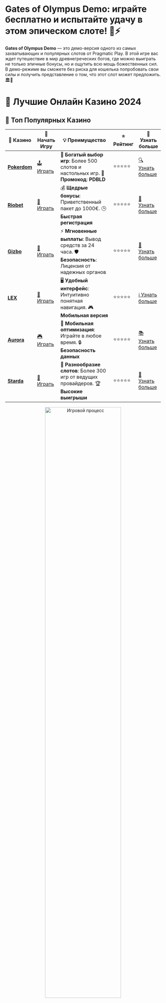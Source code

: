 # Gates of Olympus Demo: играйте бесплатно и испытайте удачу в этом эпическом слоте! 🎰⚡

**Gates of Olympus Demo** — это демо-версия одного из самых захватывающих и популярных слотов от Pragmatic Play. В этой игре вас ждет путешествие в мир древнегреческих богов, где можно выиграть не только эпичные бонусы, но и ощутить всю мощь божественных сил. В демо-режиме вы сможете без риска для кошелька попробовать свои силы и получить представление о том, что этот слот может предложить. 🏛️💸

# 🎰 Лучшие Онлайн Казино 2024

## 🌟 Топ Популярных Казино

| 🎲 **Казино** | 🔗 **Начать Игру** | 💡 **Преимущество** | ⭐ **Рейтинг** | 🔗 **Узнать больше** |
|--------------|---------------------|---------------------|----------------|----------------------|
| [**Pokerdom**](https://brandplay.link/4k77v2yx) | [🕹️ Играть](https://brandplay.link/4k77v2yx) | 🎉 **Богатый выбор игр**: Более 500 слотов и настольных игр. 🎁 **Промокод**: **PDBLD** | ⭐⭐⭐⭐⭐ | [🔍 Узнать больше](https://brandplay.link/4k77v2yx) |
| [**Riobet**](https://brandplay.link/7xBLTPyj) | [🎰 Играть](https://brandplay.link/7xBLTPyj) | 💰 **Щедрые бонусы**: Приветственный пакет до 1000€. 🕒 **Быстрая регистрация** | ⭐⭐⭐⭐⭐ | [📖 Узнать больше](https://brandplay.link/7xBLTPyj) |
| [**Gizbo**](https://brandplay.link/bprXw4YV) | [🎲 Играть](https://brandplay.link/bprXw4YV) | ⚡ **Мгновенные выплаты**: Вывод средств за 24 часа. 🛡️ **Безопасность**: Лицензия от надежных органов | ⭐⭐⭐⭐⭐ | [📝 Узнать больше](https://brandplay.link/bprXw4YV) |
| [**LEX**](https://brandplay.link/zW4hdDFV) | [🤑 Играть](https://brandplay.link/zW4hdDFV) | 🖥️ **Удобный интерфейс**: Интуитивно понятная навигация. 🎮 **Мобильная версия** | ⭐⭐⭐⭐⭐ | [ℹ️ Узнать больше](https://brandplay.link/zW4hdDFV) |
| [**Aurora**](https://10trafic-stat2.com/click/668546556bcc6313411604bd/6766/13032/subaccount) | [🎮 Играть](https://10trafic-stat2.com/click/668546556bcc6313411604bd/6766/13032/subaccount) | 📱 **Мобильная оптимизация**: Играйте в любое время. 🔒 **Безопасность данных** | ⭐⭐⭐⭐⭐ | [📚 Узнать больше](https://10trafic-stat2.com/click/668546556bcc6313411604bd/6766/13032/subaccount) |
| [**Starda**](https://brandplay.link/fB7xwRFL) | [🎯 Играть](https://brandplay.link/fB7xwRFL) | 🎰 **Разнообразие слотов**: Более 300 игр от ведущих провайдеров. 🏆 **Высокие выигрыши** | ⭐⭐⭐⭐⭐ | [🔎 Узнать больше](https://brandplay.link/fB7xwRFL) |

<div align="center">
    <img src="https://i.pinimg.com/originals/87/9e/b9/879eb9354dd0699582408b68f2e253b2.gif" alt="Игровой процесс" width="70%">
</div>

## 💎 Лучшие Бонусы и Акции

| 🎲 **Казино** | 🔗 **Начать Игру** | 💡 **Преимущество** | ⭐ **Рейтинг** | 🔗 **Узнать больше** |
|--------------|---------------------|---------------------|----------------|----------------------|
| [**Kometa**](https://brandplay.link/8ZymQJV8) | [🎰 Играть](https://brandplay.link/8ZymQJV8) | 🎁 **Эксклюзивные бонусы**: Регулярные акции и промо. 🔄 **Программы лояльности** | ⭐⭐⭐⭐☆ | [🔍 Узнать больше](https://brandplay.link/8ZymQJV8) |
| [**R7**](https://brandplay.link/bMd3Yjsw) | [🕹️ Играть](https://brandplay.link/bMd3Yjsw) | 🕒 **Круглосуточная поддержка**: Всегда на связи. 💸 **Высокие лимиты** | ⭐⭐⭐⭐☆ | [📖 Узнать больше](https://brandplay.link/bMd3Yjsw) |
| [**7K**](https://brandplay.link/BvQyFShp) | [🎲 Играть](https://brandplay.link/BvQyFShp) | 🌟 **Эксклюзивные бонусы**: Только для VIP игроков. 🎉 **Сезонные акции** | ⭐⭐⭐⭐☆ | [📝 Узнать больше](https://brandplay.link/BvQyFShp) |
| [**Kent**](https://brandplay.link/Fv2WP3js) | [🤑 Играть](https://brandplay.link/Fv2WP3js) | 📈 **Высокий RTP**: Более 98%. 💼 **Профессиональная поддержка** | ⭐⭐⭐⭐☆ | [ℹ️ Узнать больше](https://brandplay.link/Fv2WP3js) |
| [**1Xslots**](https://brandplay.link/hSB1khtr) | [🎮 Играть](https://brandplay.link/hSB1khtr) | 🎉 **Множество акций**: Еженедельные бонусы и турниры. 🛡️ **Безопасность** | ⭐⭐⭐⭐☆ | [📚 Узнать больше](https://brandplay.link/hSB1khtr) |
| [**Gama**](https://brandplay.link/j6NMKsDz) | [🎯 Играть](https://brandplay.link/j6NMKsDz) | 🔍 **Интуитивный интерфейс**: Легкость использования. 🏅 **Престижные турниры** | ⭐⭐⭐⭐☆ | [🔎 Узнать больше](https://brandplay.link/j6NMKsDz) |

<div align="center">
    <img src="https://i.pinimg.com/originals/87/9e/b9/879eb9354dd0699582408b68f2e253b2.gif" alt="Игровой процесс" width="70%">
</div>

## 🚀 Быстрые Выигрыши и Поддержка

| 🎲 **Казино** | 🔗 **Начать Игру** | 💡 **Преимущество** | ⭐ **Рейтинг** | 🔗 **Узнать больше** |
|--------------|---------------------|---------------------|----------------|----------------------|
| [**Onion**](https://brandplay.link/zBGRVpQ9) | [🎰 Играть](https://brandplay.link/zBGRVpQ9) | 🤑 **Низкие ставки**: Идеально для начинающих. 🔄 **Быстрые выводы** | ⭐⭐⭐⭐☆ | [🔍 Узнать больше](https://brandplay.link/zBGRVpQ9) |
| [**Чемпион**](https://temon-gter.cfd/go/lRq?p80412p304504pcc44t17455) | [🕹️ Играть](https://temon-gter.cfd/go/lRq?p80412p304504pcc44t17455) | 🏅 **Лояльная программа**: Награды за активность. 🎁 **Ежемесячные бонусы** | ⭐⭐⭐⭐☆ | [📖 Узнать больше](https://temon-gter.cfd/go/lRq?p80412p304504pcc44t17455) |
| [**Vavada**](https://vavadapartner.pro/?promo=ea5c9275-6854-4505-94fc-95ab18221945-linkb2) | [🎲 Играть](https://vavadapartner.pro/?promo=ea5c9275-6854-4505-94fc-95ab18221945-linkb2) | 🚀 **Быстрая регистрация**: Начните играть мгновенно. 🔐 **Безопасные транзакции** | ⭐⭐⭐⭐☆ | [📝 Узнать больше](https://vavadapartner.pro/?promo=ea5c9275-6854-4505-94fc-95ab18221945-linkb2) |
| [**Friends**](https://gofriends.kim/linkb2) | [🤑 Играть](https://gofriends.kim/linkb2) | 🤝 **Социальные игры**: Играйте с друзьями. 🌐 **Мультиплатформенность** | ⭐⭐⭐⭐☆ | [ℹ️ Узнать больше](https://gofriends.kim/linkb2) |
| [**1WIN**](https://brandplay.link/smXVpBbG) | [🎮 Играть](https://brandplay.link/smXVpBbG) | 🏆 **Турниры с большими призами**: Присоединяйтесь к состязаниям. 🎯 **Акции каждый день** | ⭐⭐⭐⭐⭐ | [🔍 Узнать больше](https://brandplay.link/smXVpBbG) |
| [**Drip**](https://drp-ircp01.com/c07e6a3db) | [🎯 Играть](https://drp-ircp01.com/c07e6a3db) | 🌐 **Инновационные игры**: Новейшие игровые технологии. 🛡️ **Высокая безопасность** | ⭐⭐⭐⭐☆ | [🔎 Узнать больше](https://drp-ircp01.com/c07e6a3db) |

✨ **Выбирайте лучшее казино для себя и наслаждайтесь игрой! Удачи!** ✨

![Gates of Olympus Demo](https://i.pinimg.com/originals/a9/29/6e/a9296ea1cf6a7c20a985e593451f0323.png)

<div align="center">
    <img src="https://i.pinimg.com/originals/87/9e/b9/879eb9354dd0699582408b68f2e253b2.gif" alt="Gates of Olympus Demo" width="70%">
</div>

---

### Что такое **Gates of Olympus Demo**? 🎮

**Gates of Olympus Demo** — это демо-версия одного из самых популярных слотов от разработчика Pragmatic Play. В игре вы встречаетесь с великими богами Олимпа, включая Зевса, которые могут помочь вам выиграть крупные суммы через множители и бонусные функции. В демо-режиме игры предоставляется возможность играть без реальных ставок, что позволяет игрокам исследовать слот и понять, как работают его механизмы.

- **Тематика игры**: Слот основан на мифологии Древней Греции, где центральную роль играет Зевс. Символы включают в себя различные богов, мифические существа и золотые атрибуты.
- **Геймплей**: Это слот с 6 барабанами и 5 рядами, на которых игроки ищут выигрышные комбинации, активируя множители и бонусные функции.

---

### Преимущества **Gates of Olympus Demo** 🏆

1. **Играйте бесплатно и без риска** 💸  
   Демонстрационная версия позволяет играть без внесения депозита. Это отличный способ испытать слот и узнать, как работает его механика, прежде чем делать реальные ставки.

2. **Обучение механике игры** 📚  
   Если вы новичок в мире онлайн-слотов, **Gates of Olympus Demo** — это идеальный способ научиться и понять, как работают множители и бонусные функции в слоте, не рискуя своими средствами.

3. **Эпическая тема с богами Олимпа** 🏛️  
   Слот привлекает внимание красивой графикой и захватывающим звуковым сопровождением, которое погружает в атмосферу мифологического мира.

4. **Высокий RTP и большие множители** 💥  
   Слот предлагает высокий RTP (96.5%) и функции множителей, которые могут значительно увеличить ваш выигрыш, особенно в бонусных играх.

---

### Как играть в **Gates of Olympus Demo**? 📝

1. **Выбор ставки** 💰  
   В демо-версии вы можете настроить размер ставки, даже если она не повлияет на ваш баланс, так как вы играете на виртуальные кредиты. Тем не менее, это поможет вам понять, как работает слот и какие ставки лучше делать.

2. **Запуск барабанов** 🎰  
   После настройки ставки, нажмите кнопку вращения, чтобы начать игру. Следите за барабанами и ждите выпадения выигрышей. Символы, такие как боги, драгоценности и золото, могут привести к выгодным комбинациям.

3. **Множители и бонусные игры** 🎁  
   Во время игры вы можете активировать множители, которые значительно увеличивают ваши выигрыши. Также доступны бесплатные вращения, где множители становятся особенно мощными.

4. **Используйте стратегию** 🎯  
   Даже в демо-режиме важно придерживаться разумной стратегии управления банкроллом, чтобы игра оставалась увлекательной и продлилась как можно дольше.

---

### Особенности **Gates of Olympus Demo** 🔥

1. **Множители и их роль в игре** 🔝  
   В игре важную роль играют множители, которые могут увеличивать ваш выигрыш на значительные величины. Множители появляются случайным образом и могут достигать величины х500.

2. **Функция бесплатных вращений** 🔄  
   В случае выпадения 4 и более Scatter-символов на барабанах активируются бесплатные вращения. Это отличная возможность увеличить свой выигрыш без дополнительных ставок.

3. **Тематические символы** ⚡  
   Символы богов и мифических существ предоставляют высокие коэффициенты выплат, что добавляет интерес и прибыльность игры.

4. **Визуальные эффекты и анимация** 🌟  
   Графика и анимация слота создают яркие и захватывающие визуальные эффекты, что делает игру не только прибыльной, но и эстетически привлекательной.

---

### Советы для игры в **Gates of Olympus Demo** 🎯

1. **Пробуйте разные ставки** 💵  
   В демо-режиме стоит протестировать различные ставки, чтобы понять, какой размер ставки вам наиболее подходит для игры.

2. **Следите за символами Scatter** 🎰  
   Чтобы активировать бонусные вращения, важно следить за символами Scatter. Они не только активируют фриспины, но и могут принести большие множители.

3. **Используйте бонусные функции** 🎁  
   Не забывайте о бонусных функциях, таких как множители, которые могут значительно увеличить ваш выигрыш.

4. **Не торопитесь** ⏳  
   Играйте спокойно и сосредоточенно, это позволит вам оценить все особенности слота и выбрать оптимальную стратегию.

---

### Заключение 🏁

**Gates of Olympus Demo** — это отличный способ познакомиться с одной из самых популярных игр от Pragmatic Play без риска потери средств. Слот предлагает увлекательный геймплей, высокие множители и возможности для больших выигрышей через бонусные игры. В демо-режиме вы можете полностью насладиться процессом и разработать свою стратегию, прежде чем перейти к игре на реальные деньги. 💥

💬 **Попробуйте свою удачу в демо-версии **Gates of Olympus** и откройте для себя мир мифологических выигрышей!**
